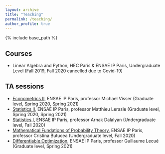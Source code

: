 ```yaml
---
layout: archive
title: "Teaching"
permalink: /teaching/
author_profile: true
---
```


{% include base_path %}

## Courses

- Linear Algebra and Python, HEC Paris & ENSAE IP Paris, Undergraduate Level (Fall 2019, Fall 2020 cancelled due to Covid-19)


## TA sessions

- [Econometrics II](https://www.ensae.fr/en/courses/econometrics-2/), ENSAE IP Paris, professor Michael Visser (Graduate level, Spring 2020, Spring 2021)
- [Statistics II](https://www.ensae.fr/en/courses/statistics-2/), ENSAE IP Paris, professor Matthieu Lerasle (Graduate level, Spring 2020, Spring 2021)
- [Statistics I](https://www.ensae.fr/en/courses/statistics-1/), ENSAE IP Paris, professor Arnak Dalalyan (Undergraduate level, Fall 2020)
- [Mathematical Fundations of Probability Theory](https://www.ensae.fr/en/courses/mathematical-fundations-of-probability-theory/), ENSAE IP Paris, professor Cristina Butucea (Undergraduate level, Fall 2020)
- [Differentiable Optimization](https://www.ensae.fr/en/courses/optimisation/), ENSAE IP Paris, professor Guillaume Lecué (Graduate level, Spring 2021)
